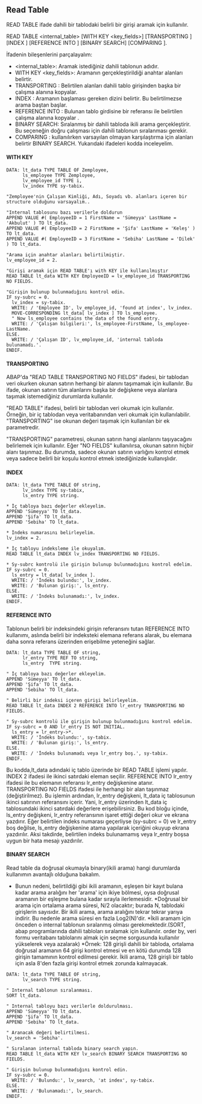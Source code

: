 ## Read Table
READ TABLE ifade dahili bir tablodaki belirli bir girişi aramak için kullanılır. 

 READ TABLE <internal_table>
   [WITH KEY <key_fields>]
   [TRANSPORTING <fields>]
   [INDEX <index>]
   [REFERENCE INTO <wa>]
   [BINARY SEARCH]
   [COMPARING <fields>].

İfadenin bileşenlerini parçalayalım:
* <internal_table>: Aramak istediğiniz dahili tablonun adıdır.
* WITH KEY <key_fields>: Aramanın gerçekleştirildiği anahtar alanları belirtir.
* TRANSPORTING <fields>: Belirtilen alanları dahili tablo girişinden başka bir çalışma alanına kopyalar.
* INDEX <index>: Aramanın başlaması gereken dizini belirtir. Bu belirtilmezse arama baştan başlar.
* REFERENCE INTO <wa>: Bulunan tablo girdisine bir referansı ile belirtilen çalışma alanına kopyalar <wa>.
* BINARY SEARCH: Sıralanmış bir dahili tabloda ikili arama gerçekleştirir. Bu seçeneğin doğru çalışması için dahili tablonun sıralanması gerekir.
* COMPARING <fields>: kullanılırken varsayılan olmayan karşılaştırma için alanları belirtir BINARY SEARCH.
Yukarıdaki ifadeleri kodda inceleyelim.

#### WITH KEY 
```cadence
DATA: lt_data TYPE TABLE OF Zemployee,
      ls_employee TYPE Zemployee,
      lv_employee_id TYPE i,
      lv_index TYPE sy-tabix.

"Zemployee'nin Çalışan Kimliği, Adı, Soyadı vb. alanları içeren bir structure olduğunu varsayalım..

"Internal tablosunu bazı verilerle doldurun
APPEND VALUE #( EmployeeID = 1 FirstName = 'Sümeyya' LastName = 'Akbulut' ) TO lt_data.
APPEND VALUE #( EmployeeID = 2 FirstName = 'Şifa' LastName = 'Keleş' ) TO lt_data.
APPEND VALUE #( EmployeeID = 3 FirstName = 'Sebiha' LastName = 'Dilek' ) TO lt_data.

"Arama için anahtar alanları belirtilmiştir.
lv_employee_id = 2.

"Girişi aramak için READ TABLE'ı with KEY ile kullanılmıştır
READ TABLE lt_data WITH KEY EmployeeID = lv_employee_id TRANSPORTING NO FIELDS.

"Girişin bulunup bulunmadığını kontrol edin.
IF sy-subrc = 0.
  lv_index = sy-tabix.
  WRITE: / 'Employee ID', lv_employee_id, 'found at index', lv_index.
  MOVE-CORRESPONDING lt_data[ lv_index ] TO ls_employee.
  " Now ls_employee contains the data of the found entry.
  WRITE: / 'Çalışan bilgileri:', ls_employee-FirstName, ls_employee-LastName.
ELSE.
  WRITE: / 'Çalışan ID', lv_employee_id, 'internal tabloda bulunamadı.'.
ENDIF.
```

#### TRANSPORTING 

ABAP'da "READ TABLE TRANSPORTING NO FIELDS" ifadesi, bir tablodan veri okurken okunan satırın herhangi bir alanını taşımamak için kullanılır. Bu ifade, okunan satırın tüm alanlarını başka bir değişkene veya alanlara taşımak istemediğiniz durumlarda kullanılır.

"READ TABLE" ifadesi, belirli bir tablodan veri okumak için kullanılır. Örneğin, bir iç tablodan veya veritabanından veri okumak için kullanılabilir. "TRANSPORTING" ise okunan değeri taşımak için kullanılan bir ek parametredir.

"TRANSPORTING" parametresi, okunan satırın hangi alanlarını taşıyacağını belirlemek için kullanılır. Eğer "NO FIELDS" kullanılırsa, okunan satırın hiçbir alanı taşınmaz. Bu durumda, sadece okunan satırın varlığını kontrol etmek veya sadece belirli bir koşulu kontrol etmek istediğinizde kullanışlıdır.



#### INDEX
```cadence
DATA: lt_data TYPE TABLE OF string,
      lv_index TYPE sy-tabix,
      ls_entry TYPE string.

* İç tabloya bazı değerler ekleyelim.
APPEND 'Sümeyya' TO lt_data.
APPEND 'Şifa' TO lt_data.
APPEND 'Sebiha' TO lt_data.

* İndeks numarasını belirleyelim.
lv_index = 2.

* İç tabloyu indeksleme ile okuyalım.
READ TABLE lt_data INDEX lv_index TRANSPORTING NO FIELDS.

* Sy-subrc kontrolü ile girişin bulunup bulunmadığını kontrol edelim.
IF sy-subrc = 0.
  ls_entry = lt_data[ lv_index ].
  WRITE: / 'İndeks bulundu:', lv_index.
  WRITE: / 'Bulunan giriş:', ls_entry.
ELSE.
  WRITE: / 'İndeks bulunamadı:', lv_index.
ENDIF.
```

#### REFERENCE INTO
Tablonun belirli bir indeksindeki girişin referansını tutan REFERENCE INTO kullanımı, aslında belirli bir indeksteki elemana referans alarak, bu elemana daha sonra referans üzerinden erişebilme yeteneğini sağlar.
```cadence
DATA: lt_data TYPE TABLE OF string,
      lr_entry TYPE REF TO string,
      ls_entry  TYPE string.

" İç tabloya bazı değerler ekleyelim.
APPEND 'Sümeyya' TO lt_data.
APPEND 'Şifa' TO lt_data.
APPEND 'Sebiha' TO lt_data.

" Belirli bir indeksi içeren girişi belirleyelim.
READ TABLE lt_data INDEX 2 REFERENCE INTO lr_entry TRANSPORTING NO FIELDS.

" Sy-subrc kontrolü ile girişin bulunup bulunmadığını kontrol edelim.
IF sy-subrc = 0 AND lr_entry IS NOT INITIAL.
  ls_entry = lr_entry->*.
  WRITE: / 'İndeks bulundu:', sy-tabix.
  WRITE: / 'Bulunan giriş:', ls_entry.
ELSE.
  WRITE: / 'İndeks bulunamadı veya lr_entry boş.', sy-tabix.
ENDIF.
```
Bu kodda,lt_data adındaki iç tablo üzerinde bir READ TABLE işlemi yapılır.
INDEX 2 ifadesi ile ikinci satırdaki eleman seçilir.
REFERENCE INTO lr_entry ifadesi ile bu elemanın referansı lr_entry değişkenine atanır.
TRANSPORTING NO FIELDS ifadesi ile herhangi bir alan taşınmaz (değiştirilmez).
Bu işlemin ardından, lr_entry değişkeni, lt_data iç tablosunun ikinci satırının referansını içerir. Yani, lr_entry üzerinden lt_data iç tablosundaki ikinci satırdaki değerlere erişebilirsiniz.
Bu kod bloğu içinde, ls_entry değişkeni, lr_entry referansının işaret ettiği değeri okur ve ekrana yazdırır. Eğer belirtilen indeks numarası geçerliyse (sy-subrc = 0) ve lr_entry boş değilse, ls_entry değişkenine atama yapılarak içeriğini okuyup ekrana yazdırılır. Aksi takdirde, belirtilen indeks bulunamamış veya lr_entry boşsa uygun bir hata mesajı yazdırılır.


####  BINARY SEARCH
Read table da doğrusal okumayla binary(ikili arama) hangi durumlarda kullanımın avantajlı olduğuna bakalım.
* Bunun nedeni, belirtildiği gibi ikili aramanın, eşleşen bir kayıt bulana kadar arama aralığını her 'arama' için ikiye bölmesi, oysa doğrusal aramanın bir eşleşme bulana kadar sırayla ilerlemesidir.
*Doğrusal bir arama için ortalama arama süresi, N/2 olacaktır; burada N, tablodaki girişlerin sayısıdır. Bir ikili arama, arama aralığını tekrar tekrar yarıya indirir. Bu nedenle arama süresi en fazla Log2(N)'dir.
*İkili aramam için önceden o internal tablonun sıralanmış olması gerekmektedir.(SORT, abap programlarında dahili tabloları sıralamak için kullanılır. order by, veri formu veritabanı tablolarını almak için seçme sorgusunda kullanılır yükselerek veya azalarak)
*Örnek: 128 girişli dahili bir tabloda, ortalama doğrusal aramanın 64 girişi kontrol etmesi ve en kötü durumda 128 girişin tamamının kontrol edilmesi gerekir. İkili arama, 128 girişli bir tablo için asla 8'den fazla girişi kontrol etmek zorunda kalmayacak.

```cadence
DATA: lt_data TYPE TABLE OF string,
      lv_search TYPE string.

" Internal tablonun sıralanması.
SORT lt_data.

" Internal tabloyu bazı verilerle doldurulması.
APPEND 'Sümeyya' TO lt_data.
APPEND 'Şifa' TO lt_data.
APPEND 'Sebiha' TO lt_data.

" Aranacak değeri belirtilmesi.
lv_search = 'Sebiha'.

" Sıralanan internal tabloda binary search yapın.
READ TABLE lt_data WITH KEY lv_search BINARY SEARCH TRANSPORTING NO FIELDS.

" Girişin bulunup bulunmadığını kontrol edin.
IF sy-subrc = 0.
  WRITE: / 'Bulundu:', lv_search, 'at index', sy-tabix.
ELSE.
  WRITE: / 'Bulunamadı:', lv_search.
ENDIF.
```

